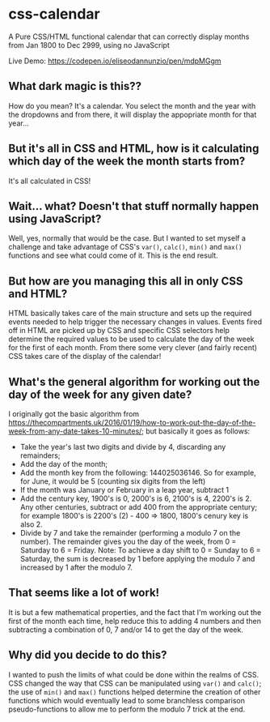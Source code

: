 # css-calendar
A Pure CSS/HTML functional calendar that can correctly display months from Jan 1800 to Dec 2999, using no JavaScript

Live Demo: https://codepen.io/eliseodannunzio/pen/mdpMGgm

## What dark magic is this?? ##
How do you mean? It's a calendar. You select the month and the year with the dropdowns and from there, it will display the appopriate month for that year...

## But it's all in CSS and HTML, how is it calculating which day of the week the month starts from? ##
It's all calculated in CSS!

## Wait... what? Doesn't that stuff normally happen using JavaScript? ##
Well, yes, normally that would be the case. But I wanted to set myself a challenge and take advantage of CSS's `var()`, `calc()`, `min()` and `max()` functions and see what could come of it. This is the end result.

## But how are you managing this all in only CSS and HTML? ##
HTML basically takes care of the main structure and sets up the required events needed to help trigger the necessary changes in values. Events fired off in HTML are picked up by CSS and specific CSS selectors help determine the required values to be used to calculate the day of the week for the first of each month. From there some very clever (and fairly recent) CSS takes care of the display of the calendar!

## What's the general algorithm for working out the day of the week for any given date? ##
I originally got the basic algorithm from https://thecompartments.uk/2016/01/19/how-to-work-out-the-day-of-the-week-from-any-date-takes-10-minutes/; but basically it goes as follows:

* Take the year's last two digits and divide by 4, discarding any remainders;
* Add the day of the month;
* Add the month key from the following: 144025036146. So for example, for June, it would be 5 (counting six digits from the left)
* If the month was January or February in a leap year, subtract 1
* Add the century key, 1900's is 0, 2000's is 6, 2100's is 4, 2200's is 2. Any other centuries, subtract or add 400 from the appropriate century; for example 1800's is 2200's (2) - 400 => 1800, 1800's cenury key is also 2.
* Divide by 7 and take the remainder (performing a modulo 7 on the number). The remainder gives you the day of the week, from 0 = Saturday to 6 = Friday. Note: To achieve a day shift to 0 = Sunday to 6 = Saturday, the sum is decreased by 1 before applying the modulo 7 and increased by 1 after the modulo 7.

## That seems like a lot of work! ##
It is but a few mathematical properties, and the fact that I'm working out the first of the month each time, help reduce this to adding 4 numbers and then subtracting a combination of 0, 7 and/or 14 to get the day of the week.

## Why did you decide to do this? ##
I wanted to push the limits of what could be done within the realms of CSS. CSS changed the way that CSS can be manipulated using `var()` and `calc()`; the use of `min()` and `max()` functions helped determine the creation of other functions which would eventually lead to some branchless comparison pseudo-functions to allow me to perform the modulo 7 trick at the end.
